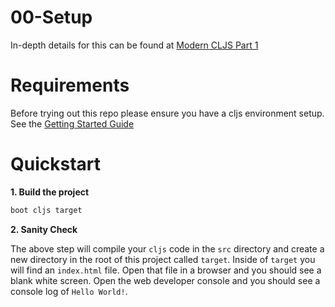 # 00-Setup

In-depth details for this can be found at [Modern CLJS Part 1](https://github.com/magomimmo/modern-cljs/blob/master/doc/second-edition/tutorial-01.md)

# Requirements

Before trying out this repo please ensure you have a cljs environment setup.  See the [Getting Started Guide](https://github.com/tkjone/clojurescript-30#getting-started)

# Quickstart

**1.  Build the project**

```bash
boot cljs target
```

**2.  Sanity Check**

The above step will compile your `cljs` code in the `src` directory and create a new directory in the root of this project called `target`.  Inside of `target` you will find an `index.html` file.  Open that file in a browser and you should see a blank white screen. Open the web developer console and you should see a console log of `Hello World!`.
